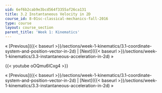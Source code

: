 ```yaml
---
uid: 6ef6b2cab9e3bcd564f3355af26ca131
title: 3.2 Instantaneous Velocity in 2D
course_id: 8-01sc-classical-mechanics-fall-2016
type: course
layout: course_section
parent_title: 'Week 1: Kinematics'
---
```


« [Previous]({{< baseurl >}}/sections/week-1-kinematics/3.1-coordinate-system-and-position-vector-in-2d) | [Next]({{< baseurl >}}/sections/week-1-kinematics/3.3-instantaneous-acceleration-in-2d) »

{{< youtube oOQmu6ICxg4 >}}

« [Previous]({{< baseurl >}}/sections/week-1-kinematics/3.1-coordinate-system-and-position-vector-in-2d) | [Next]({{< baseurl >}}/sections/week-1-kinematics/3.3-instantaneous-acceleration-in-2d) »